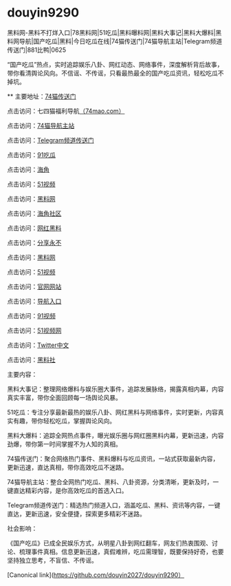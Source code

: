 # douyin9290
黑料网-黑料不打烊入口|78黑料网|51吃瓜|黑料曝料网|黑料大事记|黑料大爆料|黑料网导航|国产吃瓜|黑料|今日吃瓜在线|74猫传送门|74猫导航主站|Telegram频道传送门|881比鸭|0625

“国产吃瓜”热点，实时追踪娱乐八卦、网红动态、网络事件，深度解析背后故事，带你看清舆论风向。不信谣、不传谣，只看最热最全的国产吃瓜资讯，轻松吃瓜不掉坑。

** 主要地址：<a href="https://74mao.com/">74猫传送门</a>

点击访问：七四猫福利导航<a href="https://74mao.com/">（74mao.com）</a>

点击访问：<a href="https://74mao.com/">74猫导航主站</a>

点击访问：<a href="https://74mao.com/">Telegram频道传送门</a>

点击访问：<a href="https://hj-624.pages.dev/">91吃瓜</a>

点击访问：<a href="https://hj-635.pages.dev/">海角</a>

点击访问：<a href="https://hj-659.pages.dev/">51视频</a>

点击访问：<a href="https://hj-678.pages.dev/">黑料网</a>

点击访问：<a href="https://hj-686.pages.dev/">海角社区</a>

点击访问：<a href="https://hj-689.pages.dev/">网红黑料</a>

点击访问：<a href="https://hj-691.pages.dev/">分享永不</a>

点击访问：<a href="https://hj-792.pages.dev/">黑料网</a>

点击访问：<a href="https://hj-699.pages.dev/">51视频</a>

点击访问：<a href="https://hj-700.pages.dev/">官网网站</a>

点击访问：<a href="https://hj-712.pages.dev/">导航入口</a>

点击访问：<a href="https://hj-715.pages.dev/">91视频</a>

点击访问：<a href="https://hj-846.pages.dev/">51视频网</a>

点击访问：<a href="https://tt-01.pages.dev/">Twitter中文</a>

点击访问：<a href="https://hls-01.pages.dev/">黑料社</a>

主要内容：

黑料大事记：整理网络爆料与娱乐圈大事件，追踪发展脉络，揭露真相内幕，内容真实丰富，带你全面回顾每一场舆论风暴。

51吃瓜：专注分享最新最热的娱乐八卦、网红黑料与网络事件，实时更新，内容真实有趣，带你轻松吃瓜，掌握舆论风向。

黑料大爆料：追踪全网热点事件，曝光娱乐圈与网红圈黑料内幕，更新迅速，内容劲爆，带你第一时间掌握不为人知的真相。

74猫传送门：聚合网络热门事件、黑料爆料与吃瓜资讯，一站式获取最新内容，更新迅速，直达真相，带你高效吃瓜不迷路。

74猫导航主站：整合全网热门吃瓜、黑料、八卦资源，分类清晰，更新及时，一键直达精彩内容，是你高效吃瓜的首选入口。

Telegram频道传送门：精选热门频道入口，涵盖吃瓜、黑料、资讯等内容，一键直达，更新迅速，安全便捷，探索更多精彩不迷路。

社会影响：

《国产吃瓜》已成全民娱乐方式，从明星八卦到网红翻车，网友们热衷围观、讨论、梳理事件真相。信息更新迅速，真假难辨，吃瓜需理智，既要保持好奇，也要坚持独立思考，不盲信、不传谣。

[Canonical link](https://github.com/douyin2027/douyin9290）
